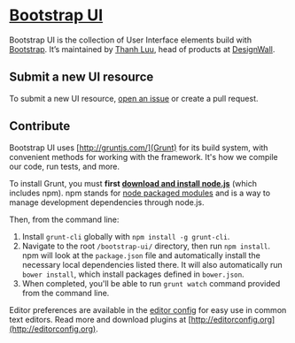# [Bootstrap UI](http://bootstrap-ui.com)

Bootstrap UI is the collection of User Interface elements build with [Bootstrap](http://getbootstrap.com/). It’s maintained by [Thanh Luu](https://github.com/thanhluu), head of products at [DesignWall](http://www.designwall.com).

## Submit a new UI resource

To submit a new UI resource, [open an issue](https://github.com/thanhluu/bootstrap-ui/issues/new) or create a pull request.

## Contribute

Bootstrap UI uses [http://gruntjs.com/](Grunt) for its build system, with convenient methods for working with the framework. It's how we compile our code, run tests, and more.

To install Grunt, you must **first [download and install node.js](http://nodejs.org/download/)** (which includes npm). npm stands for [node packaged modules](http://npmjs.org/) and is a way to manage development dependencies through node.js.

Then, from the command line:

1. Install `grunt-cli` globally with `npm install -g grunt-cli`.
2. Navigate to the root `/bootstrap-ui/` directory, then run `npm install`. npm will look at the `package.json` file and automatically install the necessary local dependencies listed there. It will also automatically run `bower install`, which install packages defined in `bower.json`.
3. When completed, you'll be able to run `grunt watch` command provided from the command line.

Editor preferences are available in the [editor config](https://github.com/thanhluu/bootstrap-ui/blob/gh-pages/.editorconfig) for easy use in common text editors. Read more and download plugins at [http://editorconfig.org](http://editorconfig.org).
